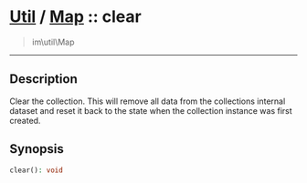 # [Util](Util.md) / [Map](Util-Map.md) :: clear
 > im\util\Map
____

## Description
Clear the collection. This will remove all data from the
collections internal dataset and reset it back to the state
when the collection instance was first created.

## Synopsis
```php
clear(): void
```
